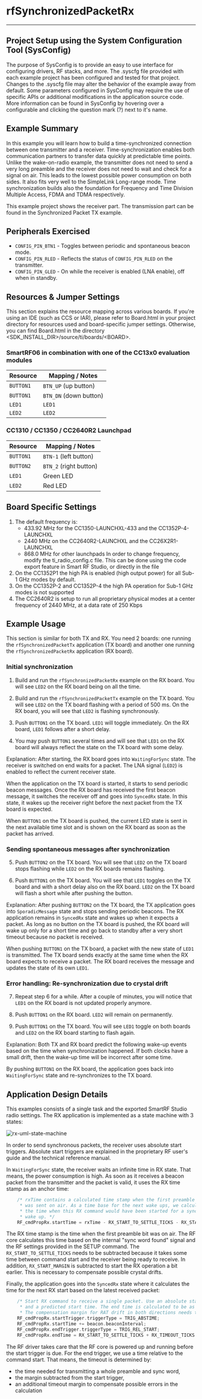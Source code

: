 # rfSynchronizedPacketRx

---

Project Setup using the System Configuration Tool (SysConfig)
-------------------------
The purpose of SysConfig is to provide an easy to use interface for configuring
drivers, RF stacks, and more. The .syscfg file provided with each example
project has been configured and tested for that project. Changes to the .syscfg
file may alter the behavior of the example away from default. Some parameters
configured in SysConfig may require the use of specific APIs or additional
modifications in the application source code. More information can be found in
SysConfig by hovering over a configurable and clicking the question mark (?)
next to it's name.

Example Summary
---------------

In this example you will learn how to build a time-synchronized connection
between one transmitter and a receiver. Time-synchronization enables both
communication partners to transfer data quickly at predictable time points.
Unlike the wake-on-radio example, the transmitter does not need to send a very
long preamble and the receiver does not need to wait and check for a signal on
air. This leads to the lowest possible power consumption on both sides. It
also fits very well to the SimpleLink Long-range mode. Time synchronization
builds also the foundation for Frequency and Time Division Multiple Access,
FDMA and TDMA respectively.

This example project shows the receiver part. The transmission part can be
found in the Synchronized Packet TX example.

Peripherals Exercised
---------------------

* `CONFIG_PIN_BTN1` - Toggles between periodic and spontaneous beacon mode.
* `CONFIG_PIN_RLED` - Reflects the status of `CONFIG_PIN_RLED` on the transmitter.
* `CONFIG_PIN_GLED` - On while the receiver is enabled (LNA enable), off when in standby.

Resources & Jumper Settings
---------------------------

This section explains the resource mapping across various boards. If you're
using an IDE (such as CCS or IAR), please refer to Board.html in your project
directory for resources used and board-specific jumper settings. Otherwise,
you can find Board.html in the directory
\<SDK_INSTALL_DIR\>/source/ti/boards/\<BOARD\>.


### SmartRF06 in combination with one of the CC13x0 evaluation modules

| Resource          | Mapping / Notes                                        |
| ----------------- | ------------------------------------------------------ |
| `BUTTON1`         | `BTN_UP` (up button)                                   |
| `BUTTON1`         | `BTN_DN` (down button)                                 |
| `LED1`            | `LED1`                                                 |
| `LED2`            | `LED2`                                                 |


### CC1310 / CC1350 / CC2640R2 Launchpad

| Resource          | Mapping / Notes                                        |
| ----------------- | ------------------------------------------------------ |
| `BUTTON1`         | `BTN-1` (left button)                                  |
| `BUTTON2`         | `BTN_2` (right button)                                 |
| `LED1`            | Green LED                                              |
| `LED2`            | Red LED                                                |

Board Specific Settings
-----------------------
1. The default frequency is:
    - 433.92 MHz for the CC1350-LAUNCHXL-433 and the CC1352P-4-LAUNCHXL
    - 2440 MHz on the CC2640R2-LAUNCHXL and the CC26X2R1-LAUNCHXL
    - 868.0 MHz for other launchpads
In order to change frequency, modify the ti_radio_config.c file. This can be
done using the code export feature in Smart RF Studio, or directly in the file
2. On the CC1352P1 the high PA is enabled (high output power) for all
Sub-1 GHz modes by default.
3. On the CC1352P-2 and CC1352P-4 the high PA operation for Sub-1 GHz modes is not supported
5. The CC2640R2 is setup to run all proprietary physical modes at a center
frequency of 2440 MHz, at a data rate of 250 Kbps

Example Usage
-------------

This section is similar for both TX and RX. You need 2 boards: one running the
`rfSynchronizedPacketTx` application (TX board) and another one running the
`rfSynchronizedPacketRx` application (RX board).


### Initial synchronization

1. Build and run the `rfSynchronizedPacketRx` example on the RX board.
   You will see `LED2` on the RX board being on all the time.

2. Build and run the `rfSynchronizedPacketTx` example on the TX board.
   You will see `LED2` on the TX board flashing with a period of 500 ms.
   On the RX board, you will see that `LED2` is flashing synchronously.

3. Push `BUTTON1` on the TX board. `LED1` will toggle immediately.
   On the RX board, `LED1` follows after a short delay.

4. You may push `BUTTON1` several times and will see that
   `LED1` on the RX board will always reflect the state
   on the TX board with some delay.

Explanation: After starting, the RX board goes into `WaitingForSync` state.
The receiver is switched on end waits for a packet. The LNA signal (`LED2`) is
enabled to reflect the current receiver state.

When the application on the TX board is started, it starts to send periodic
beacon messages. Once the RX board has received the first beacon message, it
switches the receiver off and goes into `SyncedRx` state. In this state, it
wakes up the receiver right before the next packet from the TX board is
expected.

When `BUTTON1` on the TX board is pushed, the current LED state is sent
in the next available time slot and is shown on the RX board as soon
as the packet has arrived.


### Sending spontaneous messages after synchronization

5. Push `BUTTON2` on the TX board. You will see that `LED2` on the
   TX board stops flashing while `LED2` on the RX boards remains
   flashing.

6. Push `BUTTON1` on the TX board. You will see that `LED1` toggles
   on the TX board and with a short delay also on the RX board.
   `LED2` on the TX board will flash a short while after pushing
   the button.

Explanation: After pushing `BUTTON2` on the TX board, the TX application
goes into `SporadicMessage` state and stops sending periodic beacons.
The RX application remains in `SyncedRx` state and wakes up when it
expects a packet. As long as no button on the TX board is pushed,
the RX board will wake up only for a short time and go back to standby
after a very short timeout because no packet is received.

When pushing `BUTTON1` on the TX board, a packet with the new state of `LED1`
is transmitted. The TX board sends exactly at the same time when the RX board
expects to receive a packet. The RX board receives the message and updates the
state of its own `LED1`.


### Error handling: Re-synchronization due to crystal drift

7. Repeat step 6 for a while. After a couple of minutes, you will notice that
   `LED1` on the RX board is not updated properly anymore.

8. Push `BUTTON1` on the RX board. `LED2` will remain on permanently.

9. Push `BUTTON1` on the TX board. You will see `LED1` toggle on both boards
   and `LED2` on the RX board starting to flash again.

Explanation: Both TX and RX board predict the following wake-up events based
on the time when synchronization happened. If both clocks have a small drift,
then the wake-up time will be incorrect after some time.

By pushing `BUTTON1` on the RX board, the application goes back into
`WaitingForSync` state and re-synchronizes to the TX board.


Application Design Details
--------------------------

This examples consists of a single task and the exported SmartRF Studio radio
settings. The RX application is implemented as a state machine with 3 states:

![rx-uml-state-machine][state-machine]


In order to send synchronous packets, the receiver uses absolute start
triggers. Absolute start triggers are explained in the proprietary RF user's
guide and the technical reference manual.

In `WaitingForSync` state, the receiver waits an infinite time in RX state.
That means, the power consumption is high. As soon as it receives a beacon
packet from the transmitter and the packet is valid, it uses the RX time stamp
as an anchor time:

```c
    /* rxTime contains a calculated time stamp when the first preamble byte
     * was sent on air. As a time base for the next wake ups, we calculate
     * the time when this RX command would have been started for a synchronized
     * wake up. */
    RF_cmdPropRx.startTime = rxTime - RX_START_TO_SETTLE_TICKS - RX_START_MARGIN;
```

The RX time stamp is the time when the first preamble bit was on air. The RF
core calculates this time based on the internal "sync word found" signal and
the RF settings provided in the SETUP command. The `RX_START_TO_SETTLE_TICKS`
needs to be subtracted because it takes some time between command start and
the receiver being ready to receive. In addition, `RX_START_MARGIN` is
subtracted to start the RX operation a bit earlier. This is necessary to
compensate possible crystal drifts.

Finally, the application goes into the `SyncedRx` state where it calculates the
time for the next RX start based on the latest received packet:

```c
    /* Start RX command to receive a single packet. Use an absolute start trigger
     * and a predicted start time. The end time is calculated to be as tight as possible.
     * The compensation margin for RAT drift in both directions needs to be taken into account.  */
    RF_cmdPropRx.startTrigger.triggerType = TRIG_ABSTIME;
    RF_cmdPropRx.startTime += beacon.beaconInterval;
    RF_cmdPropRx.endTrigger.triggerType = TRIG_REL_START;
    RF_cmdPropRx.endTime = RX_START_TO_SETTLE_TICKS + RX_TIMEOUT_TICKS + RX_TIMEOUT_MARGIN + RX_START_MARGIN;
```

The RF driver takes care that the RF core is powered up and running before the
start trigger is due. For the end trigger, we use a time relative to the
command start. That means, the timeout is determined by:

- the time needed for transmitting a whole preamble and sync word,
- the margin subtracted from the start trigger,
- an additional timeout margin to compensate possible errors in the calculation


[state-machine]: state-machine.png "RX state chart"